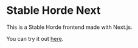 # Stable Horde Next

This is a Stable Horde frontend made with Next.js.

You can try it out [here](https://sh.jamdon2.dev/).
